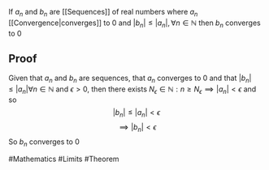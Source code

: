 If $a_{n}$ and $b_{n}$ are [[Sequences]] of real numbers where $a_{n}$ [[Convergence|converges]] to 0 and $\left| b_{n} \right|\leq \left| a_{n} \right|,\forall n\in\mathbb{N}$ then $b_{n}$ converges to 0
## Proof
Given that $a_{n}$ and $b_{n}$ are sequences, that $a_{n}$ converges to 0 and that $\left| b_{n} \right|\leq \left| a_{n} \right|\forall n\in\mathbb{N}$ and $\epsilon>0$, then there exists $N_{\epsilon}\in\mathbb{N}:n\geq N_{\epsilon}\implies \left| a_{n} \right|<\epsilon$
and so
$$
\left| b_{n} \right|\leq \left| a_{n} \right|<\epsilon 
$$
$$
\implies \left| b_{n} \right|<\epsilon
$$
So $b_{n}$ converges to 0

#Mathematics #Limits #Theorem